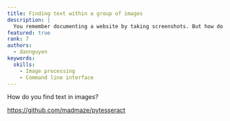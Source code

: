```yaml
---
title: Finding text within a group of images
description: |
  You remember documenting a website by taking screenshots. But how do you search by text?
featured: true
rank: 7
authors:
  - dannguyen
keywords:
  skills:
    - Image processing
    - Command line interface
---
```


How do you find text in images?

https://github.com/madmaze/pytesseract
